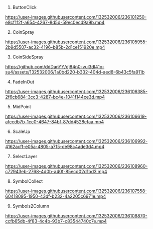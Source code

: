 1. ButtonClick

https://user-images.githubusercontent.com/132532006/236101250-e8cf1f2f-a654-4267-8d5d-59ec0ecd9a9b.mp4

2. CoinSpray

https://user-images.githubusercontent.com/132532006/236105955-2b9d5507-ac32-4196-b85b-2d1ce151920e.mp4

3. CoinSideSpray

https://github.com/ddDanYY/dj84n0-vul3dl41o-su4/assets/132532006/1a0bd220-b332-404d-aed8-6b43c5fa911b

4. FadeInOut

https://user-images.githubusercontent.com/132532006/236106385-2f6cb684-3cc3-4287-bc4e-1041f144ce3d.mp4

5. MidPoint

https://user-images.githubusercontent.com/132532006/236106619-afccdb7b-1cc0-4647-84bf-87dd4528efaa.mp4

6. ScaleUp

https://user-images.githubusercontent.com/132532006/236106992-4162acff-e05a-4805-a715-de98c4ade3d4.mp4

7. SelectLayer

https://user-images.githubusercontent.com/132532006/236108960-c72943eb-2768-4d0b-a40f-85ecd02d1bd3.mp4

8. SymbolCollect

https://user-images.githubusercontent.com/132532006/236107558-60418095-1950-43df-b232-4a2205c6971e.mp4

9. Symbols2Column

https://user-images.githubusercontent.com/132532006/236108870-ccfb65db-4f83-4c4b-93b7-c83544740c7e.mp4
